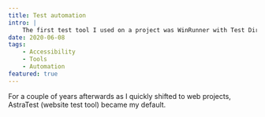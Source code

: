 ```yaml
---
title: Test automation
intro: |
    The first test tool I used on a project was WinRunner with Test Director as the test management tool.
date: 2020-06-08
tags:
    - Accessibility
    - Tools
    - Automation
featured: true
---
```


For a couple of years afterwards as I quickly shifted to web projects, AstraTest (website test tool) became my default.